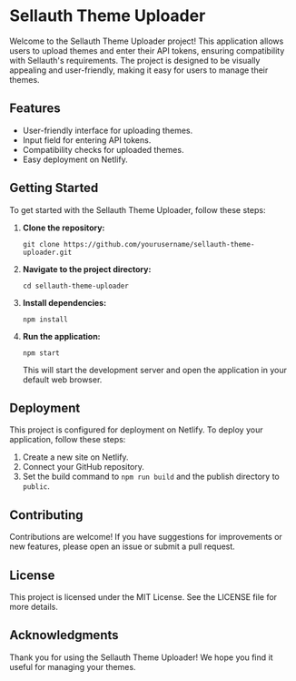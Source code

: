 # Sellauth Theme Uploader

Welcome to the Sellauth Theme Uploader project! This application allows users to upload themes and enter their API tokens, ensuring compatibility with Sellauth's requirements. The project is designed to be visually appealing and user-friendly, making it easy for users to manage their themes.

## Features

- User-friendly interface for uploading themes.
- Input field for entering API tokens.
- Compatibility checks for uploaded themes.
- Easy deployment on Netlify.

## Getting Started

To get started with the Sellauth Theme Uploader, follow these steps:

1. **Clone the repository:**
   ```
   git clone https://github.com/yourusername/sellauth-theme-uploader.git
   ```

2. **Navigate to the project directory:**
   ```
   cd sellauth-theme-uploader
   ```

3. **Install dependencies:**
   ```
   npm install
   ```

4. **Run the application:**
   ```
   npm start
   ```

   This will start the development server and open the application in your default web browser.

## Deployment

This project is configured for deployment on Netlify. To deploy your application, follow these steps:

1. Create a new site on Netlify.
2. Connect your GitHub repository.
3. Set the build command to `npm run build` and the publish directory to `public`.

## Contributing

Contributions are welcome! If you have suggestions for improvements or new features, please open an issue or submit a pull request.

## License

This project is licensed under the MIT License. See the LICENSE file for more details.

## Acknowledgments

Thank you for using the Sellauth Theme Uploader! We hope you find it useful for managing your themes.